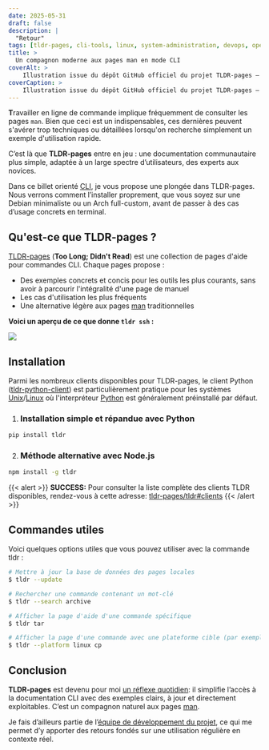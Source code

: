 ```yaml
---
date: 2025-05-31
draft: false
description: |
  "Retour"
tags: [tldr-pages, cli-tools, linux, system-administration, devops, opensource, fsf]
title: >
  Un compagnon moderne aux pages man en mode CLI
coverAlt: >
    Illustration issue du dépôt GitHub officiel du projet TLDR-pages – publiée sous licence [MIT](https://github.com/tldr-pages/tldr/blob/main/LICENSE.md)
coverCaption: >
    Illustration issue du dépôt GitHub officiel du projet TLDR-pages – publiée sous licence [MIT](https://github.com/tldr-pages/tldr/blob/main/LICENSE.md)
---
```


**T**ravailler en ligne de commande implique fréquemment de consulter les pages `man`. Bien que ceci est un indispensables, ces dernières peuvent s'avérer trop techniques ou détaillées lorsqu'on recherche simplement un exemple d'utilisation rapide.

C’est là que **TLDR-pages** entre en jeu : une documentation communautaire plus simple, adaptée à un large spectre d’utilisateurs, des experts aux novices.

Dans ce billet orienté [CLI](/tags/cli-tools/), je vous propose une plongée dans TLDR-pages.
Nous verrons comment l’installer proprement, que vous soyez sur une Debian minimaliste ou un Arch full-custom, avant de passer à des cas d’usage concrets en terminal.


## Qu'est-ce que TLDR-pages ?

[TLDR-pages](https://tldr.sh/) (**Too Long; Didn't Read**) est une collection de pages d'aide pour commandes CLI. Chaque pages propose :

* Des exemples concrets et concis pour les outils les plus courants, sans avoir à parcourir l'intégralité d'une page de manuel
* Les cas d'utilisation les plus fréquents
* Une alternative légère aux pages [man]( https://man7.org/linux/man-pages/) traditionnelles

**Voici un aperçu de ce que donne `tldr ssh` :**

![](tldr.png)

## Installation

Parmi les nombreux clients disponibles pour TLDR-pages, le client Python ([tldr-python-client](https://github.com/tldr-pages/tldr-python-client)) est particulièrement pratique pour les systèmes [Unix](https://unix.org/)/[Linux](https://www.linuxfoundation.org/) où l'interpréteur [Python](https://www.python.org/) est généralement préinstallé par défaut.

1. ### Installation simple et répandue avec Python 

```bash
pip install tldr
```

2. ### Méthode alternative avec Node.js

```bash
npm install -g tldr
```

{{< alert >}}
**SUCCESS:** Pour consulter la liste complète des clients TLDR disponibles, rendez-vous à cette adresse: [tldr-pages/tldr#clients](https://github.com/tldr-pages/tldr#clients)
{{< /alert >}}

## Commandes utiles

Voici quelques options utiles que vous pouvez utiliser avec la commande tldr :

```bash
# Mettre à jour la base de données des pages locales
$ tldr --update

# Rechercher une commande contenant un mot-clé
$ tldr --search archive

# Afficher la page d'aide d'une commande spécifique
$ tldr tar

# Afficher la page d'une commande avec une plateforme cible (par exemple, linux)
$ tldr --platform linux cp
```
## Conclusion

**TLDR-pages** est devenu pour moi [un réflexe quotidien](/projects/contributions-opensource/#tldr-pages): il simplifie l’accès à la documentation CLI avec des exemples clairs, à jour et directement exploitables. C’est un compagnon naturel aux pages [man]( https://man7.org/linux/man-pages/).

Je fais d’ailleurs partie de l’[équipe de développement du projet](https://github.com/tldr-pages/tldr/blob/main/MAINTAINERS.md), ce qui me permet d’y apporter des retours fondés sur une utilisation régulière en contexte réel.